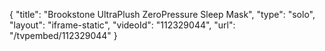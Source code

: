 {
    "title": "Brookstone UltraPlush ZeroPressure Sleep Mask",
    "type": "solo",
    "layout": "iframe-static",
    "videoId": "112329044",
    "url": "\/tvpembed\/112329044"
}